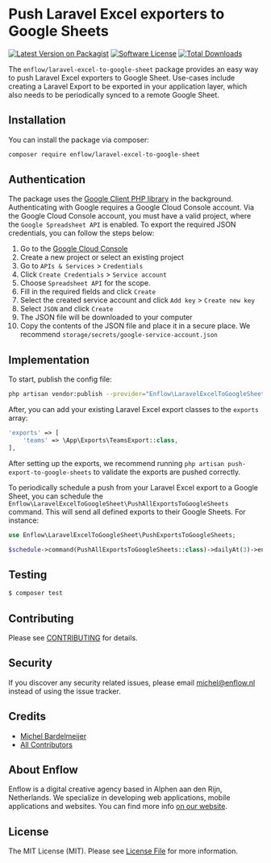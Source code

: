 # Push Laravel Excel exporters to Google Sheets

[![Latest Version on Packagist](https://img.shields.io/packagist/v/enflow/laravel-excel-to-google-sheet.svg?style=flat-square)](https://packagist.org/packages/enflow/laravel-excel-to-google-sheet)
[![Software License](https://img.shields.io/badge/license-MIT-brightgreen.svg?style=flat-square)](LICENSE.md)
[![Total Downloads](https://img.shields.io/packagist/dt/enflow/laravel-excel-to-google-sheet.svg?style=flat-square)](https://packagist.org/packages/enflow/laravel-excel-to-google-sheet)

The `enflow/laravel-excel-to-google-sheet` package provides an easy way to push Laravel Excel exporters to Google Sheet. 
Use-cases include creating a Laravel Export to be exported in your application layer, which also needs to be periodically synced to a remote Google Sheet.

## Installation
You can install the package via composer:

``` bash
composer require enflow/laravel-excel-to-google-sheet
```

## Authentication
The package uses the [Google Client PHP library](https://github.com/googleapis/google-api-php-client) in the background. Authenticating with Google requires a Google Cloud Console account. 
Via the Google Cloud Console account, you must have a valid project, where the `Google Spreadsheet API` is enabled. To export the required JSON credentials, you can follow the steps below:
1) Go to the [Google Cloud Console](https://console.cloud.google.com/)
2) Create a new project or select an existing project
3) Go to `APIs & Services` > `Credentials`
4) Click `Create Credentials` > `Service account`
5) Choose `Spreadsheet API` for the scope.
6) Fill in the required fields and click `Create`
7) Select the created service account and click `Add key` > `Create new key`
8) Select `JSON` and click `Create`
9) The JSON file will be downloaded to your computer
10) Copy the contents of the JSON file and place it in a secure place. We recommend `storage/secrets/google-service-account.json`

## Implementation

To start, publish the config file:

```bash
php artisan vendor:publish --provider="Enflow\LaravelExcelToGoogleSheet\LaravelExcelToGoogleSheetServiceProvider" --tag="config"
```

After, you can add your existing Laravel Excel export classes to the `exports` array:
```php
'exports' => [
    'teams' => \App\Exports\TeamsExport::class,
],
```

After setting up the exports, we recommend running `php artisan push-export-to-google-sheets` to validate the exports are pushed correctly.

To periodically schedule a push from your Laravel Excel export to a Google Sheet, you can schedule the `Enflow\LaravelExcelToGoogleSheet\PushAllExportsToGoogleSheets` command. This will send all defined exports to their Google Sheets. For instance:

```php
use Enflow\LaravelExcelToGoogleSheet\PushExportsToGoogleSheets;

$schedule->command(PushAllExportsToGoogleSheets::class)->dailyAt(3)->environments('production');
```

## Testing
``` bash
$ composer test
```

## Contributing
Please see [CONTRIBUTING](CONTRIBUTING.md) for details.

## Security
If you discover any security related issues, please email michel@enflow.nl instead of using the issue tracker.

## Credits
- [Michel Bardelmeijer](https://github.com/mbardelmeijer)
- [All Contributors](../../contributors)

## About Enflow
Enflow is a digital creative agency based in Alphen aan den Rijn, Netherlands. We specialize in developing web applications, mobile applications and websites. You can find more info [on our website](https://enflow.nl/en).

## License
The MIT License (MIT). Please see [License File](LICENSE.md) for more information.
